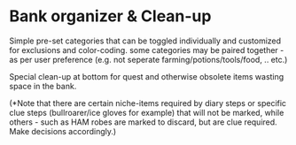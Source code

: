 # Bank organizer & Clean-up
Simple pre-set categories that can be toggled individually and customized for exclusions and color-coding.
some categories may be paired together - as per user preference (e.g. not seperate farming/potions/tools/food, .. etc.)

Special clean-up at bottom for quest and otherwise obsolete items wasting space in the bank.

(*Note that there are certain niche-items required by diary steps or specific clue steps (bullroarer/ice gloves for example) that will not be marked, while others - such as HAM robes are marked to discard, but are clue required. Make decisions accordingly.)
